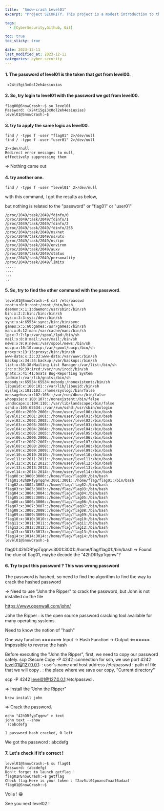 ```yaml
---
title:  "Snow-crash Level01"
excerpt: "Project SECURITY. This project is a modest introduction to the wide world of cyber security. A world where you’ll have no margin for errors."

tags:
  - [CyberSecurity,Github, Git]

toc: true
toc_sticky: true

date: 2023-12-11
last_modified_at: 2023-12-11
categories: cyber-security
---
```


#### 1. The password of level01 is the token that got from level00.

```
 x24ti5gi3x0ol2eh4esiuxias
```
#### 2. So, try login to level01 with the password we got from level00.
```
flag00@SnowCrash:~$ su level01
Password: (x24ti5gi3x0ol2eh4esiuxias)
level01@SnowCrash:~$
``` 
#### 3.  try to apply the same logic as level00.
```
find / -type f -user "flag01" 2>/dev/null
find / -type f -user "user01" 2>/dev/null
```
    2>/dev/null 
    Redirect error messages to null,
    effectively suppressing them
=> Nothing came out

#### 4. try another one.
```
find / -type f -user "level01" 2>/dev/null
```
with this command, I got the results as below,

but nothing is related to the "password" or "flag01" or "user01"

```
/proc/2049/task/2049/fdinfo/0
/proc/2049/task/2049/fdinfo/1
/proc/2049/task/2049/fdinfo/2
/proc/2049/task/2049/fdinfo/255
/proc/2049/task/2049/ns/net
/proc/2049/task/2049/ns/uts
/proc/2049/task/2049/ns/ipc
/proc/2049/task/2049/environ
/proc/2049/task/2049/auxv
/proc/2049/task/2049/status
/proc/2049/task/2049/personality
/proc/2049/task/2049/limits
.....
....
...
..
```
#### 5. So, try to find the other command with the password.
```
level01@SnowCrash:~$ cat /etc/passwd
root:x:0:0:root:/root:/bin/bash
daemon:x:1:1:daemon:/usr/sbin:/bin/sh
bin:x:2:2:bin:/bin:/bin/sh
sys:x:3:3:sys:/dev:/bin/sh
sync:x:4:65534:sync:/bin:/bin/sync
games:x:5:60:games:/usr/games:/bin/sh
man:x:6:12:man:/var/cache/man:/bin/sh
lp:x:7:7:lp:/var/spool/lpd:/bin/sh
mail:x:8:8:mail:/var/mail:/bin/sh
news:x:9:9:news:/var/spool/news:/bin/sh
uucp:x:10:10:uucp:/var/spool/uucp:/bin/sh
proxy:x:13:13:proxy:/bin:/bin/sh
www-data:x:33:33:www-data:/var/www:/bin/sh
backup:x:34:34:backup:/var/backups:/bin/sh
list:x:38:38:Mailing List Manager:/var/list:/bin/sh
irc:x:39:39:ircd:/var/run/ircd:/bin/sh
gnats:x:41:41:Gnats Bug-Reporting System (admin):/var/lib/gnats:/bin/sh
nobody:x:65534:65534:nobody:/nonexistent:/bin/sh
libuuid:x:100:101::/var/lib/libuuid:/bin/sh
syslog:x:101:103::/home/syslog:/bin/false
messagebus:x:102:106::/var/run/dbus:/bin/false
whoopsie:x:103:107::/nonexistent:/bin/false
landscape:x:104:110::/var/lib/landscape:/bin/false
sshd:x:105:65534::/var/run/sshd:/usr/sbin/nologin
level00:x:2000:2000::/home/user/level00:/bin/bash
level01:x:2001:2001::/home/user/level01:/bin/bash
level02:x:2002:2002::/home/user/level02:/bin/bash
level03:x:2003:2003::/home/user/level03:/bin/bash
level04:x:2004:2004::/home/user/level04:/bin/bash
level05:x:2005:2005::/home/user/level05:/bin/bash
level06:x:2006:2006::/home/user/level06:/bin/bash
level07:x:2007:2007::/home/user/level07:/bin/bash
level08:x:2008:2008::/home/user/level08:/bin/bash
level09:x:2009:2009::/home/user/level09:/bin/bash
level10:x:2010:2010::/home/user/level10:/bin/bash
level11:x:2011:2011::/home/user/level11:/bin/bash
level12:x:2012:2012::/home/user/level12:/bin/bash
level13:x:2013:2013::/home/user/level13:/bin/bash
level14:x:2014:2014::/home/user/level14:/bin/bash
flag00:x:3000:3000::/home/flag/flag00:/bin/bash
flag01:42hDRfypTqqnw:3001:3001::/home/flag/flag01:/bin/bash
flag02:x:3002:3002::/home/flag/flag02:/bin/bash
flag03:x:3003:3003::/home/flag/flag03:/bin/bash
flag04:x:3004:3004::/home/flag/flag04:/bin/bash
flag05:x:3005:3005::/home/flag/flag05:/bin/bash
flag06:x:3006:3006::/home/flag/flag06:/bin/bash
flag07:x:3007:3007::/home/flag/flag07:/bin/bash
flag08:x:3008:3008::/home/flag/flag08:/bin/bash
flag09:x:3009:3009::/home/flag/flag09:/bin/bash
flag10:x:3010:3010::/home/flag/flag10:/bin/bash
flag11:x:3011:3011::/home/flag/flag11:/bin/bash
flag12:x:3012:3012::/home/flag/flag12:/bin/bash
flag13:x:3013:3013::/home/flag/flag13:/bin/bash
flag14:x:3014:3014::/home/flag/flag14:/bin/bash
level01@SnowCrash:~$
```

flag01:42hDRfypTqqnw:3001:3001::/home/flag/flag01:/bin/bash
=> Found the clue of flag01, maybe decode the "42hDRfypTqqnw"?

#### 6. Try to put this password ? This was wrong password

The password is hashed, so need to find the algorithm to find the way to crack the hashed password 

=> Need to use "John the Ripper" to crack the password, but John is not installed on the file

https://www.openwall.com/john/

John the Ripper : is the open source password cracking tool available for many operating systems.

Need to know the notion of "hash"

One way function =======> Input -> Hash Function -> Output <======= Impossible to reverse the hash

Before executing the "John the Ripper", first, we need to copy our password safely.
scp :Secure Copy -P 4242 :connection for ssh, we use port 4242 level01@127.0.0.1: : user's name and host address /etc/passwd : path of file that we will copy . : the place where we save our copy, "Current directory"

scp -P 4242 level01@127.0.0.1:/etc/passwd .

=> Install the "John the Ripper" 
```
brew install john
```
=> Crack the password.
```
echo "42hDRfypTqqnw" > text
john text --show
 ?:abcdefg

1 password hash cracked, 0 left
```

 We got the password : abcdefg

#### 7. Let's check if it's correct !

```
level01@SnowCrash:~$ su flag01
Password: (abcdefg)
Don't forget to launch getflag !
flag01@SnowCrash:~$ getflag
Check flag.Here is your token : f2av5il02puano7naaf6adaaf
flag01@SnowCrash:~$
```
Voila ! 😁

See you next level02 ! 